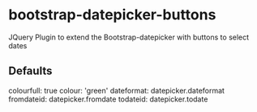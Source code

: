 # bootstrap-datepicker-buttons
JQuery Plugin to extend the Bootstrap-datepicker with buttons to select dates

## Defaults
colourfull: true
colour: 'green'
dateformat: datepicker.dateformat
fromdateid: datepicker.fromdate
todateid: datepicker.todate
